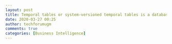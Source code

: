 ```yaml
---
layout: post
title: Temporal tables or system-versioned temporal tables is a database feature that allow SQL Server to automatically keep history of the data in the table. A system-versioned table allows you to query updated and deleted data, while a normal table can only return the current data.  Temporal tables or system-versioned tables are an example of an assertion table, meaning that it captures the lifetime of a record based on the physical dates the record was removed or updated. Temporal tables currently do not support versioning, meaning the versioning of records based on logical dates Temporal tables are not a replacement for the change data capture (CDC) feature. CDC uses the transaction log to find the changes and typically those changes are kept for a short period of time (depending on your ETL timeframe). Temporal tables store the actual changes in the history table and they are intended to stay there for a much longer time.
date: 2020-03-27 00:25
author: techforumugm
comments: true
categories: [Business Intelligence]
---
```


